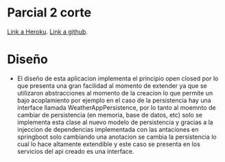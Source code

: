 # Parcial 2 corte


[Link a Heroku](https://damp-mountain-86548.herokuapp.com/).
[Link a github](https://github.com/nicoga97/Parcial-ARSW).

 

# Diseño

  - El diseño de esta  aplicacion implementa el principio open closed  por lo que presenta una gran facilidad al momento de extender ya que se utilizaron abstracciones al momento de la creacion lo que permite un bajo acoplamiento por ejemplo en el caso de la persistencia hay una interface llamada WeatherAppPersistence, por lo tanto al moemnto de cambiar de persistencia (en memoria, base de datos, etc) solo se implementa esta clase al nuevo modelo de persistencia y gracias a la injeccion de dependencias implementada con las antaciones en springboot  solo cambiando una anotacion se cambia la persistencia lo cual lo hace altamente extendible y este caso se presenta en los servicios del api creado es una interface.
